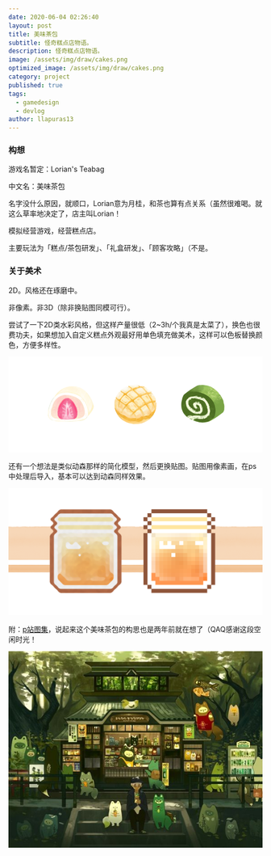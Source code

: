 ```yaml
---
date: 2020-06-04 02:26:40
layout: post
title: 美味茶包
subtitle: 怪奇糕点店物语。
description: 怪奇糕点店物语。
image: /assets/img/draw/cakes.png
optimized_image: /assets/img/draw/cakes.png
category: project
published: true
tags:
  - gamedesign
  - devlog
author: llapuras13
---
```


### 构想

游戏名暂定：Lorian's Teabag

中文名：美味茶包

名字没什么原因，就顺口，Lorian意为月桂，和茶也算有点关系（虽然很难喝。就这么草率地决定了，店主叫Lorian！

模拟经营游戏，经营糕点店。

主要玩法为「糕点/茶包研发」、「礼盒研发」、「顾客攻略」（不是。

### 关于美术

2D。风格还在琢磨中。

非像素。非3D（除非换贴图同模可行）。

尝试了一下2D类水彩风格，但这样产量很低（2~3h/个我真是太菜了），换色也很费功夫，如果想加入自定义糕点外观最好用单色填充做美术，这样可以色板替换颜色，方便多样性。

![](/assets/img/draw/cakes.png)

还有一个想法是类似动森那样的简化模型，然后更换贴图。贴图用像素画，在ps中处理后导入，基本可以达到动森同样效果。

![](/assets/img/game/lp/honey.png)

附：[p站图集](https://www.pinterest.com/0lz5u31oywkxqw1/%E7%BE%8E%E5%91%B3%E8%8C%B6%E5%8C%85/)，说起来这个美味茶包的构思也是两年前就在想了（QAQ感谢这段空闲时光！

![](/assets/img/game/teabag/shopillu.jpg)

### 





